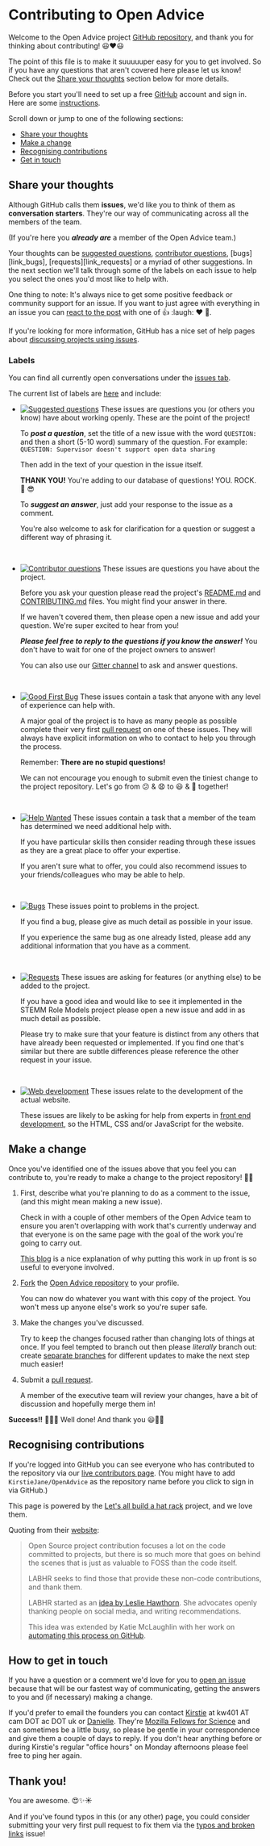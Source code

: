 # Contributing to Open Advice

Welcome to the Open Advice project [GitHub repository][link_openadvicerepo], and thank you for thinking about contributing! :smiley::heart::smiley:

The point of this file is to make it suuuuuper easy for you to get involved. So if you have any questions that aren't covered here please let us know! Check out the [Share your thoughts](#share-your-thoughts) section below for more details.

Before you start you'll need to set up a free [GitHub][link_github] account and sign in. Here are some [instructions][link_signupinstructions].

Scroll down or jump to one of the following sections:

* [Share your thoughts](#share-your-thoughts)
* [Make a change](#make-a-change)
* [Recognising contributions](#recognising-contributions)
* [Get in touch](#how-to-get-in-touch)

## Share your thoughts

Although GitHub calls them **issues**, we'd like you to think of them as **conversation starters**. They're our way of communicating across all the members of the team.

(If you're here you ***already are*** a member of the Open Advice team.)

Your thoughts can be [suggested questions][link_suggestedquestion], [contributor questions][link_contributorquestion], [bugs][link_bugs], [requests][link_requests] or a myriad of other suggestions. In the next section we'll talk through some of the labels on each issue to help you select the ones you'd most like to help with.

One thing to note: It's always nice to get some positive feedback or community support for an issue. If you want to just agree with everything in an issue you can [react to the post][link_react] with one of :+1: :laugh: :heart: :tada:. 

If you're looking for more information, GitHub has a nice set of help pages about [discussing projects using issues][link_discussingissues].

### Labels

You can find all currently open conversations under the [issues tab][link_issues].

The current list of labels are [here][link_labels] and include:

* [![Suggested questions](https://img.shields.io/badge/-suggested%20question-d4c5f9.svg)][link_suggestedquestion] These issues are questions you (or others you know) have about working openly. These are the point of the project!

    To ***post a question***, set the title of a new issue with the word `QUESTION: ` and then a short (5-10 word) summary of the question. For example: `QUESTION: Supervisor doesn't support open data sharing`
        
    Then add in the text of your question in the issue itself.
    
     **THANK YOU!** You're adding to our database of questions! YOU. ROCK. :clap: :sunglasses:
    
    To ***suggest an answer***, just add your response to the issue as a comment.
    
    You're also welcome to ask for clarification for a question or suggest a different way of phrasing it.
    
<br>

* [![Contributor questions](https://img.shields.io/badge/-contributor%20question-cc317c.svg)][link_contributorquestion] These issues are questions you have about the project.

    Before you ask your question please read the project's [README.md](https://github.com/KirstieJane/OpenAdvice/blob/master/README.md) and [CONTRIBUTING.md](https://github.com/KirstieJane/OpenAdvice/blob/master/CONTRIBUTING.md) files. You might find your answer in there.

    If we haven't covered them, then please open a new issue and add your question. We're super excited to hear from you!
    
    ***Please feel free to reply to the questions if you know the answer!*** You don't have to wait for one of the project owners to answer!
    
    You can also use our [Gitter channel][link_gitter] to ask and answer questions.
    
<br>

* [![Good First Bug](https://img.shields.io/badge/-good%20first%20bug-5319e7.svg)][link_goodfirstbug] These issues contain a task that anyone with any level of experience can help with.
    
    A major goal of the project is to have as many people as possible complete their very first [pull request][link_pullrequest] on one of these issues. They will always have explicit information on who to contact to help you through the process.
  
    Remember: **There are no stupid questions!**
    
    We can not encourage you enough to submit even the tiniest change to the project repository. Let's go from :confused: & :anguished: to :smiley: & :tada: together!

<br>

* [![Help Wanted](https://img.shields.io/badge/-help%20wanted-159818.svg)][link_helpwanted] These issues contain a task that a member of the team has determined we need additional help with.

    If you have particular skills then consider reading through these issues as they are a great place to offer your expertise.
    
    If you aren't sure what to offer, you could also recommend issues to your friends/colleagues who may be able to help.
    
<br>

* [![Bugs](https://img.shields.io/badge/-bug-ee0701.svg)][link_bug] These issues point to problems in the project.

    If you find a bug, please give as much detail as possible in your issue.
    
    If you experience the same bug as one already listed, please add any additional information that you have as a comment.

<br>

* [![Requests](https://img.shields.io/badge/-request-fbca04.svg)][link_request] These issues are asking for features (or anything else) to be added to the project.

    If you have a good idea and would like to see it implemented in the STEMM Role Models project please open a new issue and add in as much detail as possible.
    
    Please try to make sure that your feature is distinct from any others that have already been requested or implemented. If you find one that's similar but there are subtle differences please reference the other request in your issue.

<br>

* [![Web development](https://img.shields.io/badge/-web%20dev-bfdadc.svg)][link_webdev] These issues relate to the development of the actual website.

    These issues are likely to be asking for help from experts in [front end development][link_frontenddev_wiki], so the HTML, CSS and/or JavaScript for the website.
    
    
## Make a change

Once you've identified one of the issues above that you feel you can contribute to, you're ready to make a change to the project repository! :tada::smiley:

1. First, describe what you're planning to do as a comment to the issue, (and this might mean making a new issue).

    Check in with a couple of other members of the Open Advice team to ensure you aren't overlapping with work that's currently underway and that everyone is on the same page with the goal of the work you're going to carry out.
    
    [This blog][link_pushpullblog] is a nice explanation of why putting this work in up front is so useful to everyone involved.
    
2. [Fork][link_fork] the [Open Advice repository][link_openadvicerepo] to your profile.

    You can now do whatever you want with this copy of the project. You won't mess up anyone else's work so you're super safe.

3. Make the changes you've discussed.

    Try to keep the changes focused rather than changing lots of things at once. If you feel tempted to branch out then please *literally* branch out: create [separate branches][link_branches] for different updates to make the next step much easier!

4. Submit a [pull request][link_pullrequest].
    
    A member of the executive team will review your changes, have a bit of discussion and hopefully merge them in!

**Success!!** :balloon::balloon::balloon: Well done! And thank you :smiley::tada::sparkles:

## Recognising contributions

If you're logged into GitHub you can see everyone who has contributed to the repository via our [live contributors page][link_contributorslive]. (You might have to add `KirstieJane/OpenAdvice` as the repository name before you click to sign in via GitHub.)

This page is powered by the [Let's all build a hat rack][link_hatrackhome] project, and we love them. 

Quoting from their [website][link_hatrackhome]:

> Open Source project contribution focuses a lot on the code committed to projects, but there is so much more that goes on behind the scenes that is just as valuable to FOSS than the code itself.
> 
> LABHR seeks to find those that provide these non-code contributions, and thank them. 
>
> LABHR started as an [idea by Leslie Hawthorn][link_hatrackidea]. She advocates openly thanking people on social media, and writing recommendations.
>
> This idea was extended by Katie McLaughlin with her work on [automating this process on GitHub][link_hatrackcontributions]. 

## How to get in touch

If you have a question or a comment we'd love for you to [open an issue][link_issues] because that will be our fastest way of communicating, getting the answers to you and (if necessary) making a change.

If you'd prefer to email the founders you can contact [Kirstie](https://github.com/KirstieJane) at kw401 AT cam DOT ac DOT uk or [Danielle](https://github.com/DanielleCRobinson). They're [Mozilla Fellows for Science](https://science.mozilla.org/programs/fellowships/fellows) and can sometimes be a little busy, so please be gentle in your correspondence and give them a couple of days to reply. If you don't hear anything before or during Kirstie's regular "office hours" on Monday afternoons please feel free to ping her again.

## Thank you!

You are awesome. :heart_eyes::sparkles::sunny:

And if you've found typos in this (or any other) page, you could consider submitting your very first pull request to fix them via the [typos and broken links][link_fixingtyposissue] issue!

[link_github]: https://github.com/
[link_openadvicerepo]: https://github.com/KirstieJane/OpenAdvice
[link_gitter]: https://gitter.im/KirstieJane/OpenAdvice
[link_signupinstructions]: https://help.github.com/articles/signing-up-for-a-new-github-account
[link_react]: https://github.com/blog/2119-add-reactions-to-pull-requests-issues-and-comments
[link_issues]: https://github.com/KirstieJane/OpenAdvice/issues
[link_labels]: https://github.com/KirstieJane/OpenAdvice/labels

[link_discussingissues]: https://help.github.com/articles/discussing-projects-in-issues-and-pull-requests

[link_bug]: https://github.com/KirstieJane/OpenAdvice/labels/bug
[link_goodfirstbug]: https://github.com/KirstieJane/OpenAdvice/labels/good%20first%20bug
[link_helpwanted]: https://github.com/KirstieJane/OpenAdvice/labels/help%20wanted
[link_suggestedquestion]: https://github.com/KirstieJane/OpenAdvice/labels/suggested%20question
[link_contributorquestion]: https://github.com/KirstieJane/OpenAdvice/labels/contributor%20question
[link_request]: https://github.com/KirstieJane/OpenAdvice/labels/request
[link_webdev]: https://github.com/KirstieJane/OpenAdvice/labels/web%20dev

[link_emojis]: http://www.emoji-cheat-sheet.com/
[link_frontenddev_wiki]: https://en.wikipedia.org/wiki/Front_end_development
[link_pullrequest]: https://help.github.com/articles/proposing-changes-to-a-project-with-pull-requests/
[link_fork]: https://help.github.com/articles/fork-a-repo/
[link_pushpullblog]: https://www.igvita.com/2011/12/19/dont-push-your-pull-requests/
[link_branches]: https://help.github.com/articles/creating-and-deleting-branches-within-your-repository/
[link_updateupstreamwiki]: https://github.com/KirstieJane/STEMMRoleModels/wiki/Syncing-your-fork-to-the-original-repository-via-the-browser
[link_contributorslive]: https://labhr.github.io/js-hatrack/#repo=KirstieJane/OpenAdvice
[link_hatrackhome]: https://labhr.github.io/
[link_hatrackidea]: http://hawthornlandings.org/2015/02/13/a-place-to-hang-your-hat/
[link_hatrackcontributions]: http://opensource.com/life/15/10/octohat-github-non-code-contribution-tracker
[link_fixingtyposissue]: https://github.com/KirstieJane/OpenAdvice/issues/8
